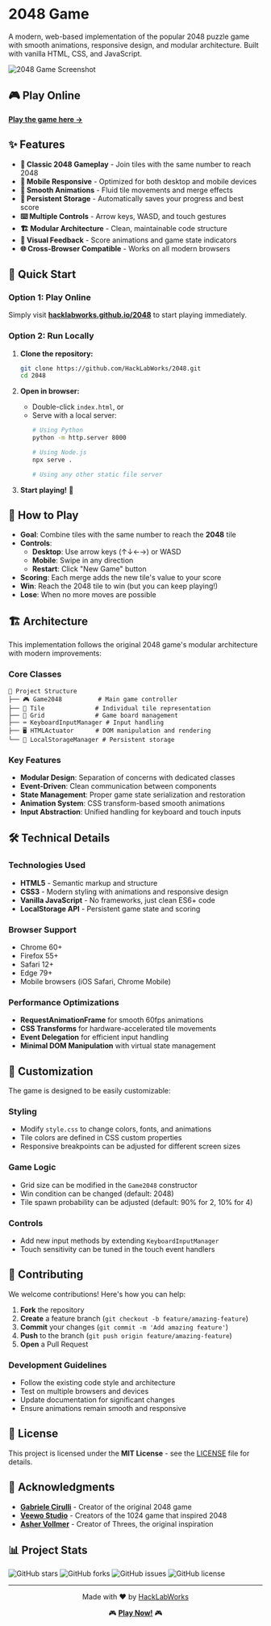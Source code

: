 # 2048 Game

A modern, web-based implementation of the popular 2048 puzzle game with smooth animations, responsive design, and modular architecture. Built with vanilla HTML, CSS, and JavaScript.

![2048 Game Screenshot](https://user-images.githubusercontent.com/placeholder/2048-screenshot.png)

## 🎮 Play Online

**[Play the game here →](https://hacklabworks.github.io/2048/)**

## ✨ Features

- **🎯 Classic 2048 Gameplay** - Join tiles with the same number to reach 2048
- **📱 Mobile Responsive** - Optimized for both desktop and mobile devices
- **🎨 Smooth Animations** - Fluid tile movements and merge effects
- **💾 Persistent Storage** - Automatically saves your progress and best score
- **⌨️ Multiple Controls** - Arrow keys, WASD, and touch gestures
- **🏗️ Modular Architecture** - Clean, maintainable code structure
- **🎵 Visual Feedback** - Score animations and game state indicators
- **🌐 Cross-Browser Compatible** - Works on all modern browsers

## 🚀 Quick Start

### Option 1: Play Online
Simply visit **[hacklabworks.github.io/2048](https://hacklabworks.github.io/2048/)** to start playing immediately.

### Option 2: Run Locally
1. **Clone the repository:**
   ```bash
   git clone https://github.com/HackLabWorks/2048.git
   cd 2048
   ```

2. **Open in browser:**
   - Double-click `index.html`, or
   - Serve with a local server:
     ```bash
     # Using Python
     python -m http.server 8000
     
     # Using Node.js
     npx serve .
     
     # Using any other static file server
     ```

3. **Start playing!** 🎯

## 🎯 How to Play

- **Goal**: Combine tiles with the same number to reach the **2048** tile
- **Controls**:
  - **Desktop**: Use arrow keys (↑↓←→) or WASD
  - **Mobile**: Swipe in any direction
  - **Restart**: Click "New Game" button
- **Scoring**: Each merge adds the new tile's value to your score
- **Win**: Reach the 2048 tile to win (but you can keep playing!)
- **Lose**: When no more moves are possible

## 🏗️ Architecture

This implementation follows the original 2048 game's modular architecture with modern improvements:

### Core Classes

```
📁 Project Structure
├── 🎮 Game2048          # Main game controller
├── 🔲 Tile              # Individual tile representation  
├── 🎯 Grid              # Game board management
├── ⌨️ KeyboardInputManager # Input handling
├── 🖥️ HTMLActuator      # DOM manipulation and rendering
└── 💾 LocalStorageManager # Persistent storage
```

### Key Features

- **Modular Design**: Separation of concerns with dedicated classes
- **Event-Driven**: Clean communication between components
- **State Management**: Proper game state serialization and restoration
- **Animation System**: CSS transform-based smooth animations
- **Input Abstraction**: Unified handling for keyboard and touch inputs

## 🛠️ Technical Details

### Technologies Used
- **HTML5** - Semantic markup and structure
- **CSS3** - Modern styling with animations and responsive design
- **Vanilla JavaScript** - No frameworks, just clean ES6+ code
- **LocalStorage API** - Persistent game state and scoring

### Browser Support
- Chrome 60+
- Firefox 55+
- Safari 12+
- Edge 79+
- Mobile browsers (iOS Safari, Chrome Mobile)

### Performance Optimizations
- **RequestAnimationFrame** for smooth 60fps animations
- **CSS Transforms** for hardware-accelerated tile movements
- **Event Delegation** for efficient input handling
- **Minimal DOM Manipulation** with virtual state management

## 🎨 Customization

The game is designed to be easily customizable:

### Styling
- Modify `style.css` to change colors, fonts, and animations
- Tile colors are defined in CSS custom properties
- Responsive breakpoints can be adjusted for different screen sizes

### Game Logic
- Grid size can be modified in the `Game2048` constructor
- Win condition can be changed (default: 2048)
- Tile spawn probability can be adjusted (default: 90% for 2, 10% for 4)

### Controls
- Add new input methods by extending `KeyboardInputManager`
- Touch sensitivity can be tuned in the touch event handlers

## 🤝 Contributing

We welcome contributions! Here's how you can help:

1. **Fork** the repository
2. **Create** a feature branch (`git checkout -b feature/amazing-feature`)
3. **Commit** your changes (`git commit -m 'Add amazing feature'`)
4. **Push** to the branch (`git push origin feature/amazing-feature`)
5. **Open** a Pull Request

### Development Guidelines
- Follow the existing code style and architecture
- Test on multiple browsers and devices
- Update documentation for significant changes
- Ensure animations remain smooth and responsive

## 📝 License

This project is licensed under the **MIT License** - see the [LICENSE](LICENSE) file for details.

## 🙏 Acknowledgments

- **[Gabriele Cirulli](https://github.com/gabrielecirulli/2048)** - Creator of the original 2048 game
- **[Veewo Studio](http://veewo.com/)** - Creators of the 1024 game that inspired 2048
- **[Asher Vollmer](http://asherv.com/)** - Creator of Threes, the original inspiration

## 📊 Project Stats

![GitHub stars](https://img.shields.io/github/stars/HackLabWorks/2048?style=social)
![GitHub forks](https://img.shields.io/github/forks/HackLabWorks/2048?style=social)
![GitHub issues](https://img.shields.io/github/issues/HackLabWorks/2048)
![GitHub license](https://img.shields.io/github/license/HackLabWorks/2048)

---

<div align="center">
  <p>Made with ❤️ by <a href="https://github.com/HackLabWorks">HackLabWorks</a></p>
  <p>🎮 <strong><a href="https://hacklabworks.github.io/2048/">Play Now!</a></strong> 🎮</p>
</div>